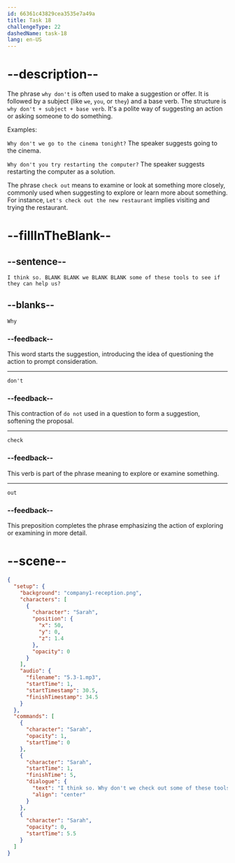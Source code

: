 ```yaml
---
id: 66361c43829cea3535e7a49a
title: Task 18
challengeType: 22
dashedName: task-18
lang: en-US
---
```


<!-- (Audio) Sarah: I think so. Why don't we check out some of these tools to see if they can help us? -->

# --description--

The phrase `why don't` is often used to make a suggestion or offer. It is followed by a subject (like `we`, `you`, or `they`) and a base verb. The structure is `why don't + subject + base verb`. It's a polite way of suggesting an action or asking someone to do something.

Examples:

`Why don't we go to the cinema tonight?` The speaker suggests going to the cinema.

`Why don't you try restarting the computer?` The speaker suggests restarting the computer as a solution.

The phrase `check out` means to examine or look at something more closely, commonly used when suggesting to explore or learn more about something. For instance, `Let's check out the new restaurant` implies visiting and trying the restaurant.

# --fillInTheBlank--

## --sentence--

`I think so. BLANK BLANK we BLANK BLANK some of these tools to see if they can help us?`

## --blanks--

`Why`

### --feedback--

This word starts the suggestion, introducing the idea of questioning the action to prompt consideration.

---

`don't`

### --feedback--

This contraction of `do not` used in a question to form a suggestion, softening the proposal.

---

`check`

### --feedback--

This verb is part of the phrase meaning to explore or examine something.

---

`out`

### --feedback--

This preposition completes the phrase emphasizing the action of exploring or examining in more detail.

# --scene--

```json
{
  "setup": {
    "background": "company1-reception.png",
    "characters": [
      {
        "character": "Sarah",
        "position": {
          "x": 50,
          "y": 0,
          "z": 1.4
        },
        "opacity": 0
      }
    ],
    "audio": {
      "filename": "5.3-1.mp3",
      "startTime": 1,
      "startTimestamp": 30.5,
      "finishTimestamp": 34.5
    }
  },
  "commands": [
    {
      "character": "Sarah",
      "opacity": 1,
      "startTime": 0
    },
    {
      "character": "Sarah",
      "startTime": 1,
      "finishTime": 5,
      "dialogue": {
        "text": "I think so. Why don't we check out some of these tools to see if they can help us?",
        "align": "center"
      }
    },
    {
      "character": "Sarah",
      "opacity": 0,
      "startTime": 5.5
    }
  ]
}
```
